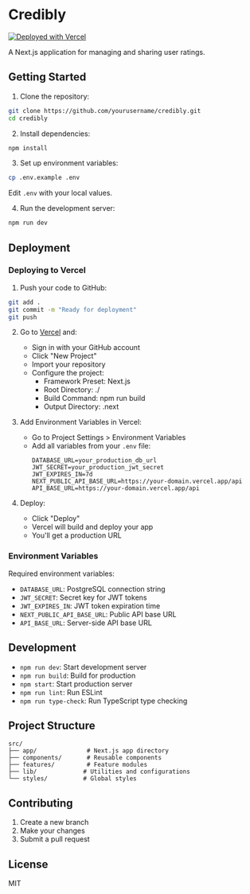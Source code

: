# Credibly

[![Deployed with Vercel](https://img.shields.io/badge/Deployed%20with-Vercel-black?style=flat&logo=vercel)](https://vercel.com)

A Next.js application for managing and sharing user ratings.

## Getting Started

1. Clone the repository:
```bash
git clone https://github.com/yourusername/credibly.git
cd credibly
```

2. Install dependencies:
```bash
npm install
```

3. Set up environment variables:
```bash
cp .env.example .env
```
Edit `.env` with your local values.

4. Run the development server:
```bash
npm run dev
```

## Deployment

### Deploying to Vercel

1. Push your code to GitHub:
```bash
git add .
git commit -m "Ready for deployment"
git push
```

2. Go to [Vercel](https://vercel.com) and:
   - Sign in with your GitHub account
   - Click "New Project"
   - Import your repository
   - Configure the project:
     - Framework Preset: Next.js
     - Root Directory: ./
     - Build Command: npm run build
     - Output Directory: .next

3. Add Environment Variables in Vercel:
   - Go to Project Settings > Environment Variables
   - Add all variables from your `.env` file:
     ```
     DATABASE_URL=your_production_db_url
     JWT_SECRET=your_production_jwt_secret
     JWT_EXPIRES_IN=7d
     NEXT_PUBLIC_API_BASE_URL=https://your-domain.vercel.app/api
     API_BASE_URL=https://your-domain.vercel.app/api
     ```

4. Deploy:
   - Click "Deploy"
   - Vercel will build and deploy your app
   - You'll get a production URL

### Environment Variables

Required environment variables:
- `DATABASE_URL`: PostgreSQL connection string
- `JWT_SECRET`: Secret key for JWT tokens
- `JWT_EXPIRES_IN`: JWT token expiration time
- `NEXT_PUBLIC_API_BASE_URL`: Public API base URL
- `API_BASE_URL`: Server-side API base URL

## Development

- `npm run dev`: Start development server
- `npm run build`: Build for production
- `npm start`: Start production server
- `npm run lint`: Run ESLint
- `npm run type-check`: Run TypeScript type checking

## Project Structure

```
src/
├── app/              # Next.js app directory
├── components/       # Reusable components
├── features/         # Feature modules
├── lib/             # Utilities and configurations
└── styles/          # Global styles
```

## Contributing

1. Create a new branch
2. Make your changes
3. Submit a pull request

## License

MIT